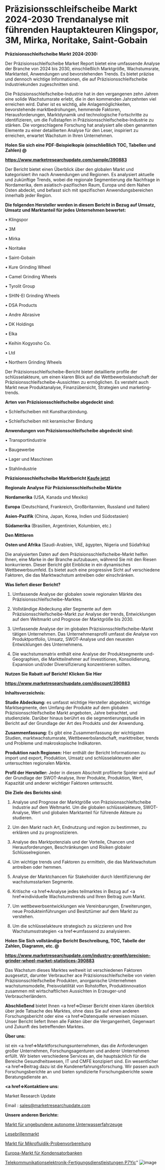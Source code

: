 # Präzisionsschleifscheibe Markt 2024-2030 Trendanalyse mit führenden Hauptakteuren Klingspor, 3M, Mirka, Noritake, Saint-Gobain

<strong>Präzisionsschleifscheibe Markt 2024-2030:</strong>

Der Präzisionsschleifscheibe Market Report bietet eine umfassende Analyse der Branche von 2024 bis 2030, einschließlich Marktgröße, Wachstumsrate, Marktanteil, Anwendungen und bevorstehenden Trends. Es bietet präzise und dennoch wichtige Informationen, die auf Präzisionsschleifscheibe Industriekunden zugeschnitten sind.

Die Präzisionsschleifscheibe-Industrie hat in den vergangenen zehn Jahren eine solide Wachstumsrate erlebt, die in den kommenden Jahrzehnten viel erreichen wird. Daher ist es wichtig, alle Anlagemöglichkeiten, bevorstehende marktbedrohungen, hemmende Faktoren, Herausforderungen, Marktdynamik und technologische Fortschritte zu identifizieren, um die Fußstapfen in Präzisionsschleifscheibe-Industrie zu stärken. Die vorgeschlagene Forschung hat analysiert alle oben genannten Elemente zu einer detaillierten Analyse für den Leser, inspiriert zu erreichen, erwartet Wachstum in Ihren Unternehmen.



<strong>Holen Sie sich eine PDF-Beispielkopie (einschließlich TOC, Tabellen und Zahlen) @
</strong>

<strong><a href=https://www.marketresearchupdate.com/sample/390883>

<strong>https://www.marketresearchupdate.com/sample/390883</u></font></a></strong></strong>

Der Bericht bietet einen Überblick über den globalen Markt und kategorisiert ihn nach Anwendungen und Regionen. Es analysiert aktuelle und zukünftige Trends, wobei die regionale Segmentierung die Nachfrage in Nordamerika, dem asiatisch-pazifischen Raum, Europa und dem Nahen Osten abdeckt, und befasst sich mit spezifischen Anwendungsbereichen innerhalb jeder Region.



<strong>Die folgenden Hersteller werden in diesem Bericht in Bezug auf Umsatz, Umsatz und Marktanteil für jedes Unternehmen bewertet:</strong>

• Klingspor

• 3M

• Mirka

• Noritake

• Saint-Gobain

• Kure Grinding Wheel

• Camel Grinding Wheels

• Tyrolit Group

• SHIN-EI Grinding Wheels

• DSA Products

• Andre Abrasive

• DK Holdings

• Elka

• Keihin Kogyosho Co.

• Ltd

• Northern Grinding Wheels

Der Präzisionsschleifscheibe-Bericht bietet detaillierte profile der schlüsselakteure, um einen klaren Blick auf die Wettbewerbslandschaft der Präzisionsschleifscheibe-Aussichten zu ermöglichen. Es versteht auch Markt neue Produktanalyse, Finanzübersicht, Strategien und marketing-trends.



<strong>Arten von Präzisionsschleifscheibe abgedeckt sind:</strong>

• Schleifscheiben mit Kunstharzbindung.

• Schleifscheiben mit keramischer Bindung



<strong>Anwendungen von Präzisionsschleifscheibe abgedeckt sind:</strong>

• Transportindustrie

• Baugewerbe

• Lager und Maschinen

• Stahlindustrie



<strong>Präzisionsschleifscheibe Marktbericht <a href=https://www.marketresearchupdate.com/buynow/390883>Kaufe jetzt</a></strong>



<strong>Regionale Analyse Für Präzisionsschleifscheibe Märkte</strong>



<strong>Nordamerika</strong> (USA, Kanada und Mexiko)



<strong>Europa</strong> (Deutschland, Frankreich, Großbritannien, Russland und Italien)



<strong>Asien-Pazifik</strong> (China, Japan, Korea, Indien und Südostasien)



<strong>Südamerika</strong> (Brasilien, Argentinien, Kolumbien, etc.)



<strong>Den Mittleren</strong> 

<strong>Osten und Afrika</strong> (Saudi-Arabien, VAE, ägypten, Nigeria und Südafrika)

Die analysierten Daten auf dem Präzisionsschleifscheibe-Markt helfen Ihnen, eine Marke in der Branche aufzubauen, während Sie mit den Riesen konkurrieren. Dieser Bericht gibt Einblicke in ein dynamisches Wettbewerbsumfeld. Es bietet auch eine progressive Sicht auf verschiedene Faktoren, die das Marktwachstum antreiben oder einschränken.



<strong>Was liefert dieser Bericht?</strong>

1. Umfassende Analyse der globalen sowie regionalen Märkte des Präzisionsschleifscheibe-Marktes.

2. Vollständige Abdeckung aller Segmente auf dem Präzisionsschleifscheibe-Markt zur Analyse der trends, Entwicklungen auf dem Weltmarkt und Prognose der Marktgröße bis 2030.

3. Umfassende Analyse der im globalen Präzisionsschleifscheibe-Markt tätigen Unternehmen. Das Unternehmensprofil umfasst die Analyse von Produktportfolio, Umsatz, SWOT-Analyse und den neuesten Entwicklungen des Unternehmens.

4. Die wachstumsmatrix enthält eine Analyse der Produktsegmente und-Geographien, die Marktteilnehmer auf Investitionen, Konsolidierung, Expansion und/oder Diversifizierung konzentrieren sollten.



<strong>Nutzen Sie Rabatt auf Bericht! Klicken Sie Hier
</strong>

<strong><a href=https://www.marketresearchupdate.com/discount/390883>https://www.marketresearchupdate.com/discount/390883</b></u></font></strong></a>



<strong>Inhaltsverzeichnis:</strong>



<strong>Studie Abdeckung:</strong> es umfasst wichtige Hersteller abgedeckt, wichtige Marktsegmente, den Umfang der Produkte auf dem globalen Präzisionsschleifscheibe Markt angeboten, Jahre betrachtet, und studienziele. Darüber hinaus berührt es die segmentierungsstudie im Bericht auf der Grundlage der Art des Produkts und der Anwendung.



<strong>Zusammenfassung:</strong> Es gibt eine Zusammenfassung der wichtigsten Studien, marktwachstumsrate, Wettbewerbslandschaft, markttreiber, trends und Probleme und makroskopische Indikatoren.



<strong>Produktion nach Regionen:</strong> Hier enthält der Bericht Informationen zu import und export, Produktion, Umsatz und schlüsselakteuren aller untersuchten regionalen Märkte.



<strong>Profil der Hersteller:</strong> Jeder in diesem Abschnitt profilierte Spieler wird auf der Grundlage der SWOT-Analyse, Ihrer Produkte, Produktion, Wert, Kapazität und anderer wichtiger Faktoren untersucht.



<strong>Die Ziele des Berichts sind:</strong>

1) Analyse und Prognose der Marktgröße von Präzisionsschleifscheibe Industrie auf dem Weltmarkt.
Um die globalen schlüsselakteure, SWOT-Analyse, Wert und globalen Marktanteil für führende Akteure zu studieren.

2) Um den Markt nach Art, Endnutzung und region zu bestimmen, zu erklären und zu prognostizieren.

3) Analyse des Marktpotenzials und der Vorteile, Chancen und Herausforderungen, Beschränkungen und Risiken globaler Schlüsselregionen.

4) Um wichtige trends und Faktoren zu ermitteln, die das Marktwachstum antreiben oder hemmen.

5) Analyse der Marktchancen für Stakeholder durch Identifizierung der wachstumsstarken Segmente.

6) Kritische <a href=>Analyse</a> jedes teilmarktes in Bezug auf <a href=>individuelle</a> Wachstumstrends und Ihren Beitrag zum Markt.

7) Um wettbewerbsentwicklungen wie Vereinbarungen, Erweiterungen, neue Produkteinführungen und Besitztümer auf dem Markt zu verstehen.

8) Um die schlüsselakteure strategisch zu skizzieren und Ihre Wachstumsstrategien <a href=>umfassend</a> zu analysieren.



<strong>Holen Sie Sich vollständige Bericht Beschreibung, TOC, Tabelle der Zahlen, Diagramm, etc. @ </strong>

<strong><a href=https://www.marketresearchupdate.com/industry-growth/precision-grinder-wheel-market-statistices-390883>https://www.marketresearchupdate.com/industry-growth/precision-grinder-wheel-market-statistices-390883</a></font></strong>

Das Wachstum dieses Marktes weltweit ist verschiedenen Faktoren ausgesetzt, darunter Verbraucher ace Präzisionsschleifscheibe von vielen Präzisionsschleifscheibe Produkten, anorganische Unternehmen wachstumsmodelle, Preisvolatilität von Rohstoffen, Produktinnovation zusammen mit wirtschaftlichen Aussichten in Erzeuger-und Verbraucherländern.



<strong>Abschließend</strong> bietet Ihnen <a href=>Dieser</a> Bericht einen klaren überblick über jede Tatsache des Marktes, ohne dass Sie auf einen anderen Forschungsbericht oder eine <a href=>Datenquelle</a> verweisen müssen. Unser Bericht liefert Ihnen alle Fakten über die Vergangenheit, Gegenwart und Zukunft des betreffenden Marktes.



<strong>Über uns:</strong>

 ist ein <a href=>Marktfors</a>chungsunternehmen, das die Anforderungen großer Unternehmen, Forschungsagenturen und anderer Unternehmen erfüllt. Wir bieten verschiedene Services an, die hauptsächlich für die Bereiche Gesundheitswesen, IT und CMFE konzipiert sind. Ein wesentlicher <a href=>Beitrag</a> dazu ist die Kundenerfahrungsforschung. Wir passen auch Forschungsberichte an und bieten syndizierte Forschungsberichte sowie Beratungsdienste an.



<strong><a href=>Kontaktiere uns:</a></strong>

Market Research Update

Email : sales@marketresearchupdate.com



<strong>Unsere anderen Berichte:</strong>

<a href=https://www.linkedin.com/pulse/untethered-autonomous-underwater-vehicle-market-1f>Markt für ungebundene autonome Unterwasserfahrzeuge</a>

<a href=https://www.linkedin.com/pulse/reading-glasses-market-analysis-segment-region>Lesebrillenmarkt</a>

<a href=https://www.linkedin.com/pulse/microfluidics-sample-preparation-market-1f>Markt für Mikrofluidik-Probenvorbereitung</a>

<a href=https://www.linkedin.com/pulse/europe-capacitor-banks-market-size-incredible>Europa-Markt für Kondensatorbanken</a>

<a href=https://www.linkedin.com/pulse/telecom-electronic-manufacturing-services-p7yic/>Telekommunikationselektronik-Fertigungsdienstleistungen P7Yic</a>"
![image](https://github.com/Gayatrikarjule/Market-Analysis-361/assets/97346546/96c843cc-3355-4a2c-9c79-45ff3af37147)
